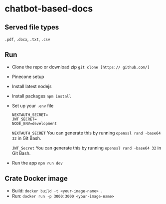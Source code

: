 # chatbot-based-docs

## Served file types
  `.pdf`, `.docx`, `.txt`, `.csv`
 
## Run
- Clone the repo or download zip
    `git clone [https:// github.com/]`
- Pinecone setup
- Install latest nodejs
- Install packages
    `npm install`
- Set up your `.env` file
    
  ```   
  NEXTAUTH_SECRET=
  JWT_SECRET=
  NODE_ENV=development
  ```
  
  `NEXTAUTH_SECRET`
    You can generate this by running `openssl rand -base64 32` in Git Bash.
  
  `JWT_Secret`
    You can generate this by running `openssl rand -base64 32` in Git Bash.

- Run the app
    `npm run dev`

## Crate Docker image
- Build: `docker build -t <your-image-name> .`
- Run: `docker run -p 3000:3000 <your-image-name>`
